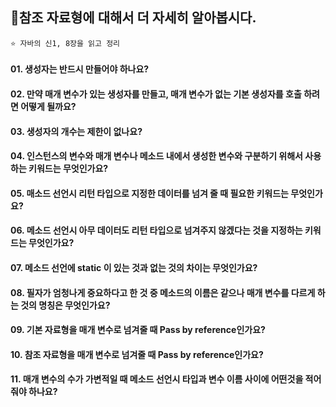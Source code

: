 ## 📍참조 자료형에 대해서 더 자세히 알아봅시다. 
    ⭐️ 자바의 신1, 8장을 읽고 정리

#### 01. 생성자는 반드시 만들어야 하나요?

#### 02. 만약 매개 변수가 있는 생성자를 만들고, 매개 변수가 없는 기본 생성자를 호출 하려면 어떻게 될까요?

#### 03. 생성자의 개수는 제한이 없나요?

#### 04. 인스턴스의 변수와 매개 변수나 메소드 내에서 생성한 변수와 구분하기 위해서 사용하는 키워드는 무엇인가요?

#### 05. 매소드 선언시 리턴 타입으로 지정한 데이터를 넘겨 줄 때 필요한 키워드는 무엇인가요?

#### 06. 메소드 선언시 아무 데이터도 리턴 타입으로 넘겨주지 않겠다는 것을 지정하는 키워드는 무엇인가요?

#### 07. 메소드 선언에 static 이 있는 것과 없는 것의 차이는 무엇인가요?

#### 08. 필자가 엄청나게 중요하다고 한 것 중 메소드의 이름은 같으나 매개 변수를 다르게 하는 것의 명칭은 무엇인가요?

#### 09. 기본 자료형을 매개 변수로 넘겨줄 때 Pass by reference인가요?

#### 10. 참조 자료형을 매개 변수로 넘겨줄 때 Pass by reference인가요?

#### 11. 매개 변수의 수가 가변적일 때 메소드 선언시 타입과 변수 이름 사이에 어떤것을 적어줘야 하나요?
